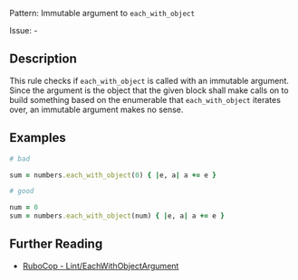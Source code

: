 Pattern: Immutable argument to `each_with_object`

Issue: -

## Description

This rule checks if `each_with_object` is called with an immutable
argument. Since the argument is the object that the given block shall
make calls on to build something based on the enumerable that
`each_with_object` iterates over, an immutable argument makes no sense.

## Examples

```ruby
# bad

sum = numbers.each_with_object(0) { |e, a| a += e }
```
```ruby
# good

num = 0
sum = numbers.each_with_object(num) { |e, a| a += e }
```

## Further Reading

* [RuboCop - Lint/EachWithObjectArgument](https://rubocop.readthedocs.io/en/latest/cops_lint/#linteachwithobjectargument)
